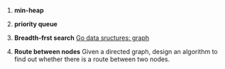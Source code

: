 1. **min-heap**

2. **priority queue**

3. **Breadth-frst search** [Go data sructures: graph](https://flaviocopes.com/golang-data-structure-graph/)

4. **Route between nodes** Given a directed graph, design an algorithm to find out
whether there is a route between two nodes.
